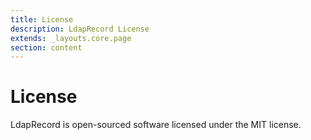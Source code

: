 ```yaml
---
title: License
description: LdapRecord License
extends: _layouts.core.page
section: content
---
```


# License

LdapRecord is open-sourced software licensed under the MIT license.
